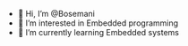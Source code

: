 - 👋 Hi, I’m @Bosemani
- 👀 I’m interested in Embedded programming
- 🌱 I’m currently learning Embedded systems

<!---
Bosemani/Bosemani is a ✨ special ✨ repository because its `README.md` (this file) appears on your GitHub profile.
You can click the Preview link to take a look at your changes.
--->
